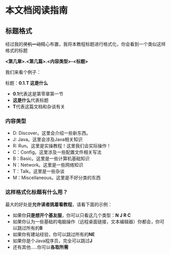 # 本文档阅读指南

## 标题格式

经过我的~~灵机一动~~精心布置，我将本教程标题进行格式化，你会看到一个类似这样格式的标题

**<第几章>.<第几篇>.<内容类型>-<标题>**

我们来看个例子：

标题：**0.1.T 这是什么**

 - **0.1**代表这是第零章第一节
 - **这是什么**代表标题
 - **T**代表这篇文档和杂谈有关

### 内容类型
 - D: Discover。这里会介绍一些新东西。
 - J: Java。这里会涉及Java相关知识
 - R: Run。这里是实操教程！这里我们会实际操作！
 - C：Config。这里涉及一些配置文件相关写法
 - B：Basic。这里是一些计算机基础知识
 - N：Network。这里是一些网络知识
 - T：Talk。这里是一些杂谈
 - M：Miscellaneous。这里是不好分类的东西

### 这样格式化标题有什么用？

最大的好处是**允许读者挑着看教程**，请看下面的示例：

 - 如果你**只是想开个基友服**，你可以只看这几个类型：**N J R C**
 - 如果你认为一些基础的电脑操作（远程桌面链接，文本编辑器）你都会，你可以跳过所有的**B**
 - 如果你有建站经验，你可以跳过所有的**NE**
 - 如果你是个Java程序员，完全可以跳过**J**
 - 还有其他.....你可以**各取所需**